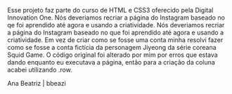 Esse projeto faz parte do curso de HTML e CSS3 oferecido pela Digital Innovation One.
Nós deveriamos recriar a página do Instagram baseado no qe foi aprendido até agora e usando a criatividade.
Nós deveriamos recriar a página do Instagram baseado no que foi aprendido até agora e usando a criatividade.
Em vez de criar como se fosse uma conta minha resolvi fazer como se fosse a conta fictícia da personagem Jiyeong da série coreana Squid Game.
O código original foi alterado por mim por erros que estava dando enquanto eu executava a página, então para a criação da coluna acabei utilizando .row.

Ana Beatriz | bbeazi
